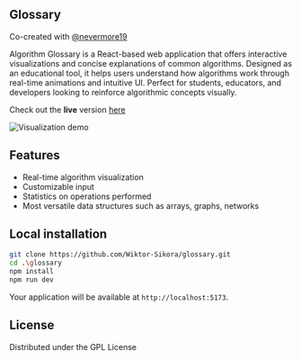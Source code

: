 ## Glossary
Co-created with [@nevermore19](https://github.com/nevermore19) 

Algorithm Glossary is a React-based web application that offers interactive visualizations and concise explanations of common algorithms. Designed as an educational tool, it helps users understand how algorithms work through real-time animations and intuitive UI. Perfect for students, educators, and developers looking to reinforce algorithmic concepts visually.

Check out the **live** version [here](https://algorithms-glossary.vercel.app/)

![Visualization demo](https://i.imgur.com/GeXK57a.gif)

## Features
- Real-time algorithm visualization 
- Customizable input
- Statistics on operations performed
- Most versatile data structures such as arrays, graphs, networks

## Local installation
```bash
git clone https://github.com/Wiktor-Sikora/glossary.git
cd .\glossary
npm install
npm run dev
```

Your application will be available at `http://localhost:5173`.

## License
Distributed under the GPL License